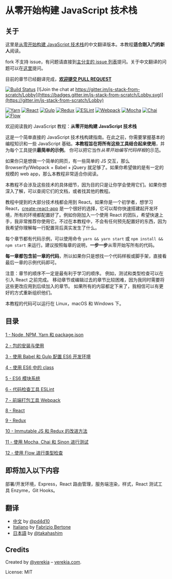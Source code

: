 # 从零开始构建 JavaScript 技术栈

## 关于

这里是[从零开始构建 JavaScript 技术栈](https://github.com/verekia/js-stack-from-scratch)的中文翻译版本。本教程**适合刚入门的新人**阅读。

fork 不支持 issue，有问题请直接到[主分支的 issue 列表](https://github.com/verekia/js-stack-from-scratch/issues)提问。关于中文翻译的问题可以在[这里](https://github.com/pd4d10/js-stack-from-scratch/pull/1)提问。

目前的章节已经翻译完成，[**欢迎提交 PULL REQUEST**](https://github.com/pd4d10/js-stack-from-scratch/pulls)

[![Build Status](https://travis-ci.org/pd4d10/js-stack-from-scratch.svg?branch=master)](https://travis-ci.org/pd4d10/js-stack-from-scratch) [![Join the chat at https://gitter.im/js-stack-from-scratch/Lobby](https://badges.gitter.im/js-stack-from-scratch/Lobby.svg)](https://gitter.im/js-stack-from-scratch/Lobby)

[![Yarn](/img/yarn.png)](https://yarnpkg.com/)
[![React](/img/react.png)](https://facebook.github.io/react/)
[![Gulp](/img/gulp.png)](http://gulpjs.com/)
[![Redux](/img/redux.png)](http://redux.js.org/)
[![ESLint](/img/eslint.png)](http://eslint.org/)
[![Webpack](/img/webpack.png)](https://webpack.github.io/)
[![Mocha](/img/mocha.png)](https://mochajs.org/)
[![Chai](/img/chai.png)](http://chaijs.com/)
[![Flow](/img/flow.png)](https://flowtype.org/)

欢迎阅读我的 JavaScript 教程：**从零开始构建 JavaScript 技术栈**

这是一个简单直接的 JavaScript 技术栈构建指南。在此之前，你需要掌握基本的编程知识和一些 JavaScript 基础。**本教程旨在将所有这些工具结合起来使用**，并为每个工具提供**最简单的示例**。 你可以把它当作*从零开始编写代码样板*的示范。

如果你只是想做一个简单的网页，有一些简单的 JS 交互，那么 Browserify/Webpack + Babel + jQuery 就足够了。如果你希望做的是有一定的规模的 web app，那么本教程非常适合你阅读。

本教程不会涉及这些技术的具体细节，因为目的只是让你学会使用它们。如果你想深入了解，可以查阅它们的文档，或者找其他的教程。

教程中提到的大部分技术栈都会用到 React。如果你是一个初学者，想学习 React，[create-react-app](https://github.com/facebookincubator/create-react-app) 是一个很好的选择，它可以帮你快速搭建起开发环境，所有的环境都配置好了。例如你刚加入一个使用 React 的团队，希望快速上手，我非常推荐你使用它。不过在本教程中，不会有任何预先配置好的东西，因为我希望你理解每一行配置背后真实发生了什么。

每个章节都有代码示例，可以使用命令 `yarn && yarn start` 或 `npm install && npm start` 来运行。建议按照每章的说明，**一步一步**从零开始写所有的代码。

**每一章都包含前一章的代码**，所以如果你只是想找一个代码样板或脚手架，直接看最后一章的示例代码即可。

注意：章节的顺序不一定是最有利于学习的顺序。 例如，测试和类型检查可以在引入 React 之前完成。 移动章节或编辑过去的章节比较困难，因为我同时需要将这些更改应用到后续加入的章节。 如果所有的内容都定下来了，我相信可以有更好的方式重新组织他们。

本教程的代码可以运行在 Linux，macOS 和 Windows 下。

## 目录

[1 - Node, NPM, Yarn 和 package.json](/tutorial/1-node-npm-yarn-package-json)

[2 - 包的安装与使用](/tutorial/2-packages)

[3 - 使用 Babel 和 Gulp 配置 ES6 开发环境](/tutorial/3-es6-babel-gulp)

[4 - 使用 ES6 中的 class](/tutorial/4-es6-syntax-class)

[5 - ES6 模块系统](/tutorial/5-es6-modules-syntax)

[6 - 代码检查工具 ESLint](/tutorial/6-eslint)

[7 - 前端打包工具 Webpack](/tutorial/7-client-webpack)

[8 - React](/tutorial/8-react)

[9 - Redux](/tutorial/9-redux)

[10 - Immutable JS 和 Redux 的改进方法](/tutorial/10-immutable-redux-improvements)

[11 - 使用 Mocha, Chai 和 Sinon 进行测试](/tutorial/11-testing-mocha-chai-sinon)

[12 - 使用 Flow 进行类型检查](/tutorial/12-flow)

## 即将加入以下内容

部署/开发环境，Express，React 路由管理，服务端渲染，样式，React 测试工具 Enzyme，Git Hooks。

## 翻译

- [中文](https://github.com/pd4d10/js-stack-from-scratch) by [@pd4d10](http://github.com/pd4d10)
- [Italiano](https://github.com/fbertone/js-stack-from-scratch) by [Fabrizio Bertone](https://github.com/fbertone)
- [日本語](https://github.com/takahashim/js-stack-from-scratch) by [@takahashim](https://github.com/takahashim)

## Credits

Created by [@verekia](https://twitter.com/verekia) – [verekia.com](http://verekia.com/).

License: MIT
